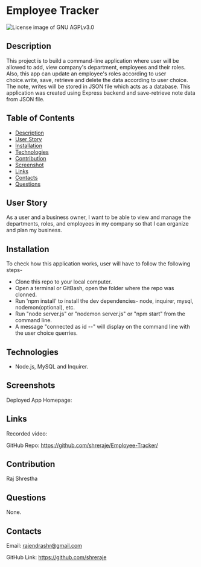 # Employee Tracker

<img src="https://img.shields.io/badge/License-GNU AGPLv3.0-blue.svg" alt="License image of GNU AGPLv3.0" />
  
## Description

This project is to build a command-line application where user will be allowed to add, view company's department, employees and their roles. Also, this app can update an employee's roles according to user choice.write, save, retrieve and delete the data according to user choice. The note, writes will be stored in JSON file which acts as a database. This application was created using Express backend and save-retrieve note data from JSON file. 

## Table of Contents
* [Description](#description)
* [User Story](#userstory)
* [Installation](#installation)
* [Technologies](#technologies)
* [Contribution](#contribution)
* [Screenshot](#screenshot)
* [Links](#links)
* [Contacts](#contacts)
* [Questions](#questions)

## User Story
As a user and a business owner, I want to be able to view and manage the departments, roles, and employees in my company so that I can organize and plan my business.

## Installation
To check how this application works, user will have to follow the following steps-
- Clone this repo to your local computer.
- Open a terminal or GitBash, open the folder where the repo was clonned.
- Run 'npm install' to install the dev dependencies- node, inquirer, mysql, nodemon(optional), etc.
- Run "node server.js" or "nodemon server.js" or "npm start" from the command line.
- A message "connected as id --" will display on the command line with the user choice querries.

## Technologies
- Node.js, MySQL and Inquirer.

## Screenshots
Deployed App Homepage:


## Links
Recorded video: 


GitHub Repo: https://github.com/shreraje/Employee-Tracker/

## Contribution
Raj Shrestha

## Questions
None.

## Contacts

Email:
rajendrashr@gmail.com

GitHub Link:
https://github.com/shreraje
